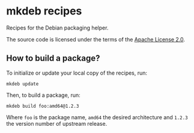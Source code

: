 mkdeb recipes
=============

Recipes for the Debian packaging helper.

The source code is licensed under the terms of the [Apache License 2.0][license].

How to build a package?
-----------------------

To initialize or update your local copy of the recipes, run:

    mkdeb update

Then, to build a package, run:

    mkdeb build foo:amd64@1.2.3

Where `foo` is the package name, `amd64` the desired architecture and `1.2.3` the version number of upstream release.


[license]:      https://www.apache.org/licenses/LICENSE-2.0
